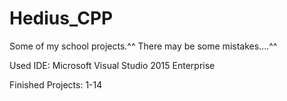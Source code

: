 # Hedius_CPP
Some of my school projects.^^
There may be some mistakes....^^

Used IDE: Microsoft Visual Studio 2015 Enterprise

Finished Projects: 1-14
